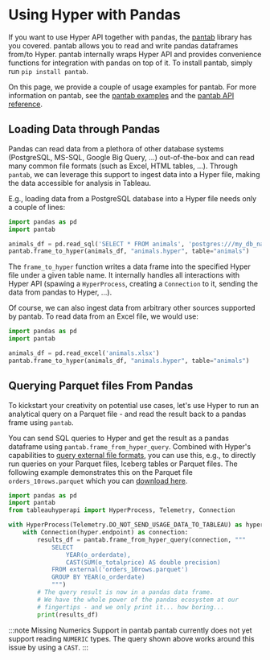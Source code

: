 # Using Hyper with Pandas

If you want to use Hyper API together with pandas, the [pantab](https://pantab.readthedocs.io/en/latest/index.html) library has you covered.
pantab allows you to read and write pandas dataframes from/to Hyper.
pantab internally wraps Hyper API and provides convenience functions for integration with pandas on top of it.
To install pantab, simply run `pip install pantab`.

On this page, we provide a couple of usage examples for pantab.
For more information on pantab, see the [pantab examples](https://pantab.readthedocs.io/en/latest/examples.html) and the [pantab API reference](https://pantab.readthedocs.io/en/latest/api.html).

## Loading Data through Pandas

Pandas can read data from a plethora of other database systems (PostgreSQL, MS-SQL, Google Big Query, ...) out-of-the-box and can read many common file formats (such as Excel, HTML tables, ...).
Through `pantab`, we can leverage this support to ingest data into a Hyper file, making the data accessible for analysis in Tableau.

E.g., loading data from a PostgreSQL database into a Hyper file needs only a couple of lines:

```python
import pandas as pd
import pantab

animals_df = pd.read_sql('SELECT * FROM animals', 'postgres:///my_db_name') 
pantab.frame_to_hyper(animals_df, "animals.hyper", table="animals")
```

The `frame_to_hyper` function writes a data frame into the specified Hyper file under a given table name.
It internally handles all interactions with Hyper API (spawing a `HyperProcess`, creating a `Connection` to it, sending the data from pandas to Hyper, ...).

Of course, we can also ingest data from arbitrary other sources supported by pantab.
To read data from an Excel file, we would use:

```python
import pandas as pd
import pantab

animals_df = pd.read_excel('animals.xlsx')  
pantab.frame_to_hyper(animals_df, "animals.hyper", table="animals")
```

## Querying Parquet files From Pandas

To kickstart your creativity on potential use cases, let's use Hyper to run an analytical query on a Parquet file - and read the result back to a pandas frame using `pantab`.

You can send SQL queries to Hyper and get the result as a pandas dataframe using `pantab.frame_from_hyper_query`.
Combined with Hyper's capabilities to [query external file formats](https://developer.salesforce.com/docs/data/data-cloud-query-guide/references/dc-sql-reference/external-files.html), you can use this, e.g., to directly run queries on your Parquet files, Iceberg tables or Parquet files.
The following example demonstrates this on the Parquet file `orders_10rows.parquet` which you can [download here](https://github.com/tableau/hyper-api-samples/raw/main/Community-Supported/parquet-to-hyper/orders_10rows.parquet).

```python
import pandas as pd
import pantab
from tableauhyperapi import HyperProcess, Telemetry, Connection

with HyperProcess(Telemetry.DO_NOT_SEND_USAGE_DATA_TO_TABLEAU) as hyper:
    with Connection(hyper.endpoint) as connection:
        results_df = pantab.frame_from_hyper_query(connection, """
            SELECT
                YEAR(o_orderdate),
                CAST(SUM(o_totalprice) AS double precision)
            FROM external('orders_10rows.parquet')
            GROUP BY YEAR(o_orderdate)
            """)
        # The query result is now in a pandas data frame.
        # We have the whole power of the pandas ecosystem at our
        # fingertips - and we only print it... how boring...
        print(results_df)
```

:::note Missing Numerics Support in pantab
pantab currently does not yet support reading `NUMERIC` types.
The query shown above works around this issue by using a `CAST`.
:::
